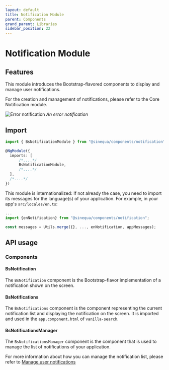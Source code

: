 ```yaml
---
layout: default
title: Notification Module
parent: Components
grand_parent: Libraries
sidebar_position: 22
---
```


# Notification Module

## Features

This module introduces the Bootstrap-flavored components to display and manage user notifications.

For the creation and management of notifications, please refer to the Core Notification module.

![Error notification](/assets/modules/notification/notification-error-notification-example.png)
*An error notification*


## Import

```typescript
import { BsNotificationModule } from "@sinequa/components/notification";

@NgModule({
  imports: [
      /*....*/
      BsNotificationModule,
      /*....*/
  ],
  /*....*/
})
```

This module is internationalized: If not already the case, you need to import its messages for the language(s) of your application. For example, in your app's `src/locales/en.ts`:

```ts
...
import {enNotification} from "@sinequa/components/notification";

const messages = Utils.merge({}, ..., enNotification, appMessages);
```

## API usage

### Components

#### BsNotification

The `BsNotification` component is the Bootstrap-flavor implementation of a notification shown on the screen.

#### BsNotifications


The `BsNotifications` component is the component representing the current notification list and displaying the notification on the screen.
It is imported and used in the `app.component.html` of `vanilla-search`.

#### BsNotificationsManager


The `BsNotificationsManager` component is the component
that is used to manage the list of notifications of your application.

For more information about how you can manage the notification list, please refer to [Manage user notifications](/docs/libraries/core/notification.md#manage-user-notifications)
